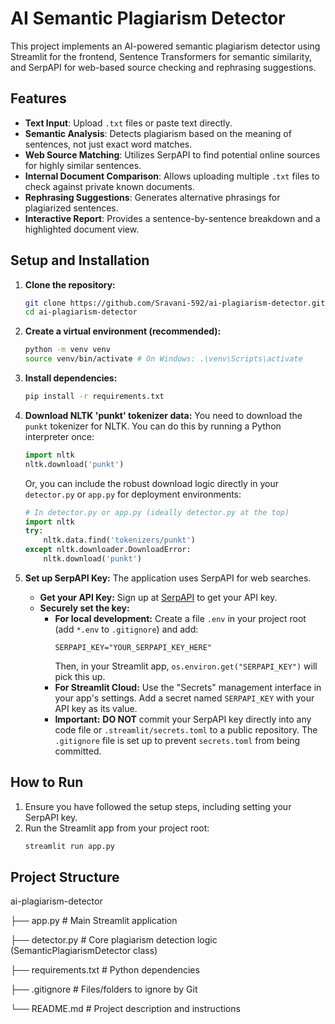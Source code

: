 # AI Semantic Plagiarism Detector

This project implements an AI-powered semantic plagiarism detector using Streamlit for the frontend, Sentence Transformers for semantic similarity, and SerpAPI for web-based source checking and rephrasing suggestions.

## Features

*   **Text Input**: Upload `.txt` files or paste text directly.
*   **Semantic Analysis**: Detects plagiarism based on the meaning of sentences, not just exact word matches.
*   **Web Source Matching**: Utilizes SerpAPI to find potential online sources for highly similar sentences.
*   **Internal Document Comparison**: Allows uploading multiple `.txt` files to check against private known documents.
*   **Rephrasing Suggestions**: Generates alternative phrasings for plagiarized sentences.
*   **Interactive Report**: Provides a sentence-by-sentence breakdown and a highlighted document view.

## Setup and Installation

1.  **Clone the repository:**
    ```bash
    git clone https://github.com/Sravani-592/ai-plagiarism-detector.git
    cd ai-plagiarism-detector
    ```

2.  **Create a virtual environment (recommended):**
    ```bash
    python -m venv venv
    source venv/bin/activate # On Windows: .\venv\Scripts\activate
    ```

3.  **Install dependencies:**
    ```bash
    pip install -r requirements.txt
    ```

4.  **Download NLTK 'punkt' tokenizer data:**
    You need to download the `punkt` tokenizer for NLTK. You can do this by running a Python interpreter once:
    ```python
    import nltk
    nltk.download('punkt')
    ```
    Or, you can include the robust download logic directly in your `detector.py` or `app.py` for deployment environments:
    ```python
    # In detector.py or app.py (ideally detector.py at the top)
    import nltk
    try:
        nltk.data.find('tokenizers/punkt')
    except nltk.downloader.DownloadError:
        nltk.download('punkt')
    ```

5.  **Set up SerpAPI Key:**
    The application uses SerpAPI for web searches.
    *   **Get your API Key:** Sign up at [SerpAPI](https://serpapi.com/) to get your API key.
    *   **Securely set the key:**
        *   **For local development:** Create a file `.env` in your project root (add `*.env` to `.gitignore`) and add:
            ```
            SERPAPI_KEY="YOUR_SERPAPI_KEY_HERE"
            ```
            Then, in your Streamlit app, `os.environ.get("SERPAPI_KEY")` will pick this up.
        *   **For Streamlit Cloud:** Use the "Secrets" management interface in your app's settings. Add a secret named `SERPAPI_KEY` with your API key as its value.
        *   **Important:** **DO NOT** commit your SerpAPI key directly into any code file or `.streamlit/secrets.toml` to a public repository. The `.gitignore` file is set up to prevent `secrets.toml` from being committed.

## How to Run

1.  Ensure you have followed the setup steps, including setting your SerpAPI key.
2.  Run the Streamlit app from your project root:
    ```bash
    streamlit run app.py
    ```

## Project Structure

ai-plagiarism-detector


├── app.py # Main Streamlit application


├── detector.py # Core plagiarism detection logic (SemanticPlagiarismDetector class)


├── requirements.txt # Python dependencies


├── .gitignore # Files/folders to ignore by Git


└── README.md # Project description and instructions
